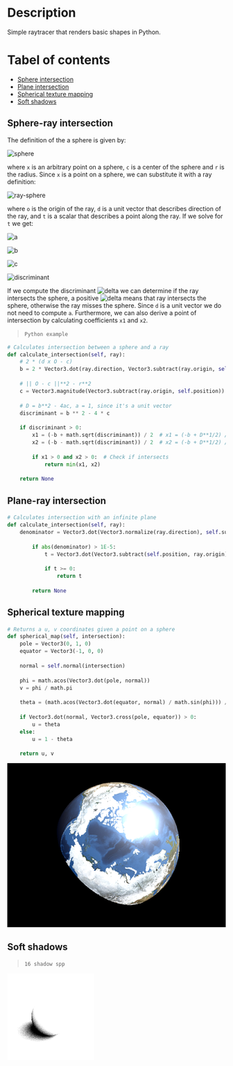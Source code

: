 # Description
Simple raytracer that renders basic shapes in Python.

# Tabel of contents
- [Sphere intersection](#Sphere-ray-intersection)
- [Plane intersection](#Plane-ray-intersection)
- [Spherical texture mapping](#Spherical-texture-mapping)
- [Soft shadows](#Soft-shadows)

## Sphere-ray intersection

The definition of the a sphere is given by:

![sphere](https://latex.codecogs.com/svg.image?\left\|&space;x&space;-&space;c\right\|&space;=&space;r)

where `x` is an arbitrary point on a sphere, `c` is a center of the sphere and `r` is the radius. Since `x` is a point on a sphere, we can substitute it with a ray definition:

![ray-sphere](https://latex.codecogs.com/svg.image?\left\|&space;o&space;&plus;&space;dt&space;-&space;c\right\|^2&space;=&space;r^2)

where `o` is the origin of the ray, `d` is a unit vector that describes direction of the ray, and `t` is a scalar that describes a point along the ray. If we solve for `t` we get:

![a](https://latex.codecogs.com/svg.image?a&space;=&space;\left\|&space;d\right\|^2&space;=&space;1)

![b](https://latex.codecogs.com/svg.latex?b%20=%202d%20\cdot%20(o%20-%20c))

![c](https://latex.codecogs.com/svg.latex?c%20=%20\left\|%20o%20-%20c\right\|^2%20-%20r^2)

![discriminant](https://latex.codecogs.com/svg.image?\Delta&space;=&space;b^2&space;-&space;4ac)

If we compute the discriminant ![delta](https://latex.codecogs.com/svg.image?\Delta) we can determine if the ray intersects the sphere, a positive ![delta](https://latex.codecogs.com/svg.image?\Delta) means that ray intersects the sphere, otherwise the ray misses the sphere. Since `d` is a unit vector we do not need to compute `a`. Furthermore, we can also derive a point of intersection by calculating coefficients `x1` and `x2`.

>`Python example`

```Python
# Calculates intersection between a sphere and a ray
def calculate_intersection(self, ray):
    # 2 * (d x O - c)
    b = 2 * Vector3.dot(ray.direction, Vector3.subtract(ray.origin, self.position))

    # || O - c ||**2 - r**2
    c = Vector3.magnitude(Vector3.subtract(ray.origin, self.position)) ** 2 - self.radius ** 2

    # D = b**2 - 4ac, a = 1, since it's a unit vector
    discriminant = b ** 2 - 4 * c

    if discriminant > 0:
        x1 = (-b + math.sqrt(discriminant)) / 2  # x1 = (-b + D**1/2) / 2a
        x2 = (-b - math.sqrt(discriminant)) / 2  # x2 = (-b + D**1/2) / 2a

        if x1 > 0 and x2 > 0:  # Check if intersects
            return min(x1, x2)

    return None
```

## Plane-ray intersection

```Python
# Calculates intersection with an infinite plane
def calculate_intersection(self, ray):
    denominator = Vector3.dot(Vector3.normalize(ray.direction), self.surface_normal)

        if abs(denominator) > 1E-5:
            t = Vector3.dot(Vector3.subtract(self.position, ray.origin), self.surface_normal) / denominator

            if t >= 0:
                return t

        return None
```
## Spherical texture mapping
```Python
# Returns a u, v coordinates given a point on a sphere
def spherical_map(self, intersection):
    pole = Vector3(0, 1, 0)
    equator = Vector3(-1, 0, 0)

    normal = self.normal(intersection)

    phi = math.acos(Vector3.dot(pole, normal))
    v = phi / math.pi

    theta = (math.acos(Vector3.dot(equator, normal) / math.sin(phi))) / (2 * math.pi)

    if Vector3.dot(normal, Vector3.cross(pole, equator)) > 0:
        u = theta
    else:
        u = 1 - theta

    return u, v
```
![alt text](https://github.com/ArijusGrotuzas/SimpleRayTracer/blob/main/results/combined/image.png)

## Soft shadows
>`16 shadow spp`

![alt text](https://github.com/ArijusGrotuzas/SimpleRayTracer/blob/main/results/shadow/shadow_mask.png)
